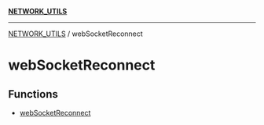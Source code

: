 [**NETWORK_UTILS**](../README.md)

***

[NETWORK_UTILS](../README.md) / webSocketReconnect

# webSocketReconnect

## Functions

- [webSocketReconnect](functions/webSocketReconnect.md)

